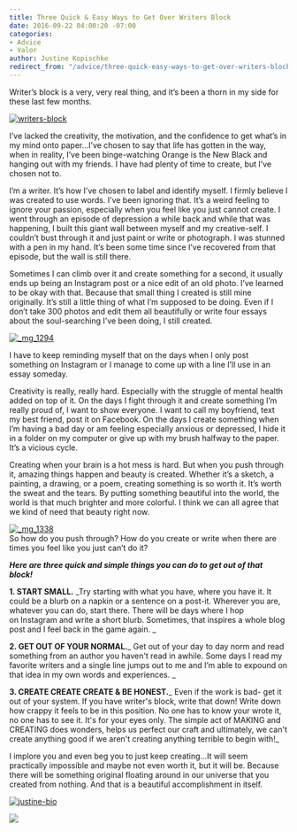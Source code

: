 ```yaml
---
title: Three Quick & Easy Ways to Get Over Writers Block
date: 2016-09-22 04:00:20 -07:00
categories:
- Advice
- Valor
author: Justine Kopischke
redirect_from: "/advice/three-quick-easy-ways-to-get-over-writers-block/"
---
```


Writer’s block is a very, very real thing, and it’s been a thorn in my side for these last few months.

[![writers-block](https://yellow-blog-images.imgix.net/2016/09/Writers-Block.jpg)](https://yellow-blog-images.imgix.net/2016/09/Writers-Block.jpg)

I’ve lacked the creativity, the motivation, and the confidence to get what’s in my mind onto paper...I’ve chosen to say that life has gotten in the way, when in reality, I’ve been binge-watching Orange is the New Black and hanging out with my friends. I have had plenty of time to create, but I’ve chosen not to.

I’m a writer. It’s how I’ve chosen to label and identify myself. I firmly believe I was created to use words. I’ve been ignoring that. It’s a weird feeling to ignore your passion, especially when you feel like you just cannot create. I went through an episode of depression a while back and while that was happening, I built this giant wall between myself and my creative-self. I couldn’t bust through it and just paint or write or photograph. I was stunned with a pen in my hand. It’s been some time since I’ve recovered from that episode, but the wall is still there.

Sometimes I can climb over it and create something for a second, it usually ends up being an Instagram post or a nice edit of an old photo. I’ve learned to be okay with that. Because that small thing I created is still mine originally. It’s still a little thing of what I’m supposed to be doing. Even if I don’t take 300 photos and edit them all beautifully or write four essays about the soul-searching I’ve been doing, I still created.

[![_mg_1294](https://yellow-blog-images.imgix.net/2016/09/MG_1294-1024x683.jpg)](https://yellow-blog-images.imgix.net/2016/09/MG_1294.jpg)

I have to keep reminding myself that on the days when I only post something on Instagram or I manage to come up with a line I’ll use in an essay someday.

Creativity is really, really hard. Especially with the struggle of mental health added on top of it. On the days I fight through it and create something I’m really proud of, I want to show everyone. I want to call my boyfriend, text my best friend, post it on Facebook. On the days I create something when I’m having a bad day or am feeling especially anxious or depressed, I hide it in a folder on my computer or give up with my brush halfway to the paper. It’s a vicious cycle.

Creating when your brain is a hot mess is hard. But when you push through it, amazing things happen and beauty is created. Whether it’s a sketch, a painting, a drawing, or a poem, creating something is so worth it. It’s worth the sweat and the tears. By putting something beautiful into the world, the world is that much brighter and more colorful. I think we can all agree that we kind of need that beauty right now.

[![_mg_1338](https://yellow-blog-images.imgix.net/2016/09/MG_1338-1024x683.jpg)](https://yellow-blog-images.imgix.net/2016/09/MG_1338.jpg)  
So how do you push through? How do you create or write when there are times you feel like you just can’t do it?

**_Here are three quick and simple things you can do to get out of that block!_**

**1\. START SMALL.** _Try starting with what you have, where you have it. It could be a blurb on a napkin or a sentence on a post-it. Wherever you are, whatever you can do, start there. There will be days where I hop on Instagram and write a short blurb. Sometimes, that inspires a whole blog post and I feel back in the game again. _

**2\. GET OUT OF YOUR NORMAL.**_ Get out of your day to day norm and read something from an author you haven't read in awhile. Some days I read my favorite writers and a single line jumps out to me and I’m able to expound on that idea in my own words and experiences. _

**3\. CREATE CREATE CREATE & BE HONEST.**_ Even if the work is bad- get it out of your system. If you have writer's block, write that down! Write down how crappy it feels to be in this position. No one has to know your wrote it, no one has to see it. It's for your eyes only. The simple act of MAKING and CREATING does wonders, helps us perfect our craft and ultimately, we can't create anything good if we aren't creating anything terrible to begin with!_

I implore you and even beg you to just keep creating...It will seem practically impossible and maybe not even worth it, but it will be. Because there will be something original floating around in our universe that you created from nothing. And that is a beautiful accomplishment in itself.

[![justine-bio](https://yellow-blog-images.imgix.net/2016/09/Justine-Bio.jpg)](https://justineakopischke.wordpress.com/)

[![](https://lh3.googleusercontent.com/PLgiNHFRVmFsLP41efysqdUJ9SZ-AcJD3c5aX2chYUhgBTYI52sHFjId--lSB85ZE8liKk_tGGuQ32hJHUmjbw=s0)](https://yellowcollective.leadpages.co/leadbox/14275ef73f72a2%3A17a2246bc746dc/5739407210446848/)
